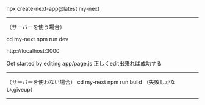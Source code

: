 npx create-next-app@latest my-next

----------------------

（サーバーを使う場合）

cd my-next
npm run dev

http://localhost:3000

Get started by editing app/page.js
正しくedit出来れば成功する

----------------------

（サーバーを使わない場合）
cd my-next
npm run build
（失敗しかない,giveup）

----------------------
